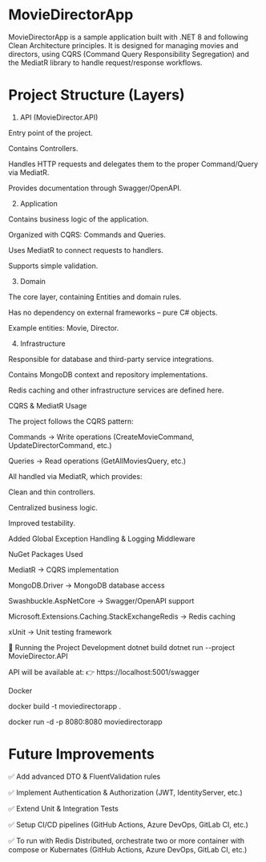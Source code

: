 # MovieDirectorApp

MovieDirectorApp is a sample application built with .NET 8 and following Clean Architecture principles.
It is designed for managing movies and directors, using CQRS (Command Query Responsibility Segregation) and the MediatR library to handle request/response workflows.

# Project Structure (Layers)
1. API (MovieDirector.API)

Entry point of the project.

Contains Controllers.

Handles HTTP requests and delegates them to the proper Command/Query via MediatR.

Provides documentation through Swagger/OpenAPI.

2. Application

Contains business logic of the application.

Organized with CQRS: Commands and Queries.

Uses MediatR to connect requests to handlers.

Supports simple validation.

3. Domain

The core layer, containing Entities and domain rules.

Has no dependency on external frameworks – pure C# objects.

Example entities: Movie, Director.

4. Infrastructure

Responsible for database and third-party service integrations.

Contains MongoDB context and repository implementations.

Redis caching and other infrastructure services are defined here.

CQRS & MediatR Usage

The project follows the CQRS pattern:

Commands → Write operations (CreateMovieCommand, UpdateDirectorCommand, etc.)

Queries → Read operations (GetAllMoviesQuery, etc.)

All handled via MediatR, which provides:

Clean and thin controllers.

Centralized business logic.

Improved testability.

Added Global Exception Handling & Logging Middleware

NuGet Packages Used

MediatR → CQRS implementation

MongoDB.Driver → MongoDB database access

Swashbuckle.AspNetCore → Swagger/OpenAPI support

Microsoft.Extensions.Caching.StackExchangeRedis → Redis caching

xUnit → Unit testing framework

🚀 Running the Project
Development
dotnet build
dotnet run --project MovieDirector.API


API will be available at:
👉 https://localhost:5001/swagger

Docker

docker build -t moviedirectorapp .

docker run -d -p 8080:8080 moviedirectorapp


# Future Improvements

✅ Add advanced DTO & FluentValidation rules

✅ Implement Authentication & Authorization (JWT, IdentityServer, etc.)

✅ Extend Unit & Integration Tests

✅ Setup CI/CD pipelines (GitHub Actions, Azure DevOps, GitLab CI, etc.)

✅ To run with Redis Distributed, orchestrate two or more container with compose or Kubernates (GitHub Actions, Azure DevOps, GitLab CI, etc.)

